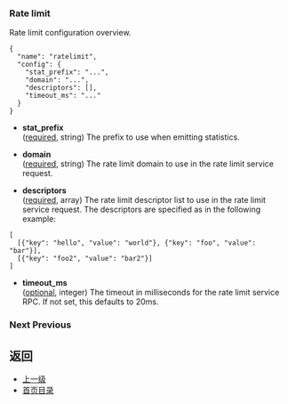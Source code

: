 ### Rate limit
Rate limit configuration overview.

```
{
  "name": "ratelimit",
  "config": {
    "stat_prefix": "...",
    "domain": "...",
    "descriptors": [],
    "timeout_ms": "..."
  }
}
```
- **stat_prefix**</br>
	([required](https://developers.google.com/protocol-buffers/docs/proto#scalar), string) The prefix to use when emitting statistics.

- **domain**</br>
	([required](https://developers.google.com/protocol-buffers/docs/proto#scalar), string) The rate limit domain to use in the rate limit service request.

- **descriptors**</br>
	([required](#), array) The rate limit descriptor list to use in the rate limit service request. The descriptors are specified as in the following example:

```
[
  [{"key": "hello", "value": "world"}, {"key": "foo", "value": "bar"}],
  [{"key": "foo2", "value": "bar2"}]
]
```


- **timeout_ms**</br>
	([optional](#), integer) The timeout in milliseconds for the rate limit service RPC. If not set, this defaults to 20ms.

### Next  Previous

 

## 返回
- [上一级](../Networkfilters.md)
- [首页目录](../../README.md)


